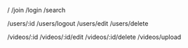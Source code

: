 


/
/join
/login
/search

/users/:id
/users/logout
/users/edit
/users/delete

/videos/:id
/videos/:id/edit
/videos/:id/delete
/videos/upload



